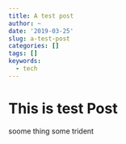 ```yaml
---
title: A test post
author: ~
date: '2019-03-25'
slug: a-test-post
categories: []
tags: []
keywords:
  - tech
---
```


<!--more-->
# This is test Post 

soome thing some trident

